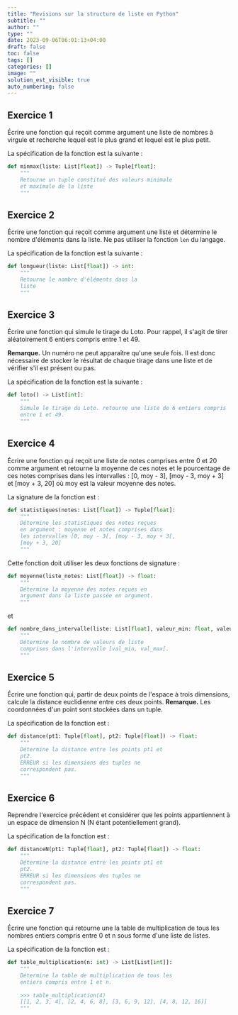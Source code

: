 ```yaml
---
title: "Revisions sur la structure de liste en Python"
subtitle: ""
author: ""
type: ""
date: 2023-09-06T06:01:13+04:00
draft: false
toc: false
tags: []
categories: []
image: ""
solution_est_visible: true
auto_numbering: false
---
```



## Exercice 1

Écrire une fonction qui reçoit comme argument une liste de nombres à virgule et recherche lequel est le plus grand et lequel est le plus petit.

La spécification de la fonction est la suivante :

```python
def minmax(liste: List[float]) -> Tuple[float]:
    """
    Retourne un tuple constitué des valeurs minimale
    et maximale de la liste
    """
```

## Exercice 2

Écrire une fonction qui reçoit comme argument une liste et détermine le nombre d'éléments dans la liste.
Ne pas utiliser la fonction `len` du langage.

La spécification de la fonction est la suivante :

```python
def longueur(liste: List[float]) -> int:
    """
    Retourne le nombre d'éléments dans la
    liste
    """
```

## Exercice 3

Écrire une fonction qui simule le tirage du Loto. Pour rappel, il s'agit de tirer aléatoirement 6 entiers compris entre 1 et 49.

**Remarque.** Un numéro ne peut apparaître qu'une seule fois. Il est donc nécessaire de stocker le résultat de chaque tirage dans une liste et de vérifier s'il est présent ou pas.

La spécification de la fonction est la suivante :

```python
def loto() -> List[int]:
    """
    Simule le tirage du Loto. retourne une liste de 6 entiers compris
    entre 1 et 49.
    """
```

## Exercice 4

Écrire une fonction qui reçoit une liste de notes comprises entre 0 et 20 comme argument et retourne la moyenne de ces notes et le pourcentage de ces notes comprises dans les intervalles : [0, moy - 3], [moy - 3, moy + 3] et [moy + 3, 20] où moy est la valeur moyenne des notes.

La signature de la fonction est :

```python
def statistiques(notes: List[float]) -> Tuple[float]:
    """
    Détermine les statistiques des notes reçues 
    en argument : moyenne et notes comprises dans
    les intervalles [0, moy - 3[, [moy - 3, moy + 3[, 
    [moy + 3, 20]
    """
```

Cette fonction doit utiliser les deux fonctions de signature :

```python
def moyenne(liste_notes: List[float]) -> float:
    """
    Détermine la moyenne des notes reçues en 
    argument dans la liste passée en argument.
    """
```

et

```python
def nombre_dans_intervalle(liste: List[float], valeur_min: float, valeur_max: float) -> float:
    """
    Détermine le nombre de valeurs de liste 
    comprises dans l'intervalle [val_min, val_max[.
    """
```

## Exercice 5

Écrire une fonction qui, partir de deux points de l'espace à trois dimensions, calcule la distance euclidienne entre ces deux points.
**Remarque.** Les coordonnées d'un point sont stockées dans un tuple.

La spécification de la fonction est :

```python
def distance(pt1: Tuple[float], pt2: Tuple[float]) -> float:
    """
    Détermine la distance entre les points pt1 et 
    pt2.
    ERREUR si les dimensions des tuples ne 
    correspondent pas.
    """
```

## Exercice 6

Reprendre l'exercice précédent et considérer que les points appartiennent à un espace de dimension N (N étant potentiellement grand).

La spécification de la fonction est :

```python
def distanceN(pt1: Tuple[float], pt2: Tuple[float]) -> float:
    """
    Détermine la distance entre les points pt1 et 
    pt2.
    ERREUR si les dimensions des tuples ne 
    correspondent pas.
    """
```

## Exercice 7

Écrire une fonction qui retourne une la table de multiplication de tous les nombres entiers compris entre 0 et n sous forme d'une liste de listes.

La spécification de la fonction est :

```python
def table_multiplication(n: int) -> List[List[int]]:
    """
    Détermine la table de multiplication de tous les 
    entiers compris entre 1 et n.
    
    >>> table_multiplication(4)
    [[1, 2, 3, 4], [2, 4, 6, 8], [3, 6, 9, 12], [4, 8, 12, 16]]
    """
```
